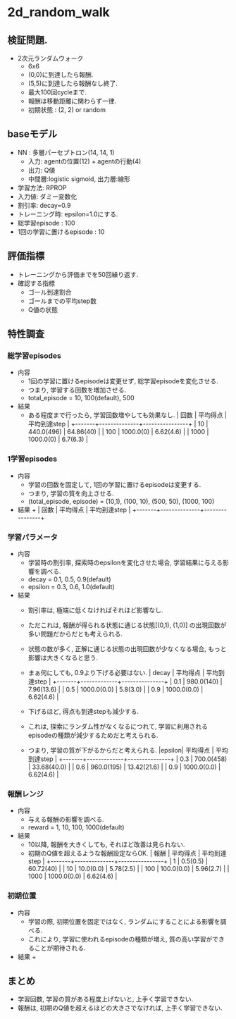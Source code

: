 2d_random_walk
===========================

## 検証問題.
+ 2次元ランダムウォーク
  + 6x6
  + (0,0)に到達したら報酬.
  + (5,5)に到達したら報酬なし終了.
  + 最大100回cycleまで.
  + 報酬は移動距離に関わらず一律.
  + 初期状態 : (2, 2) or random

## baseモデル
+ NN : 多層パーセプトロン(14, 14, 1)
  + 入力: agentの位置(12) + agentの行動(4)
  + 出力: Q値
  + 中間層:logistic sigmoid, 出力層:線形
+ 学習方法: RPROP
+ 入力値: ダミー変数化
+ 割引率: decay=0.9
+ トレーニング時:  epsilon=1.0にする.
+ 総学習episode : 100
+ 1回の学習に置けるepisode : 10

## 評価指標
+ トレーニングから評価までを50回繰り返す.
+ 確認する指標 
  + ゴール到達割合
  + ゴールまでの平均step数
  + Q値の状態

## 特性調査
### 総学習episodes
+ 内容
  + 1回の学習に置けるepisodeは変更せず, 総学習episodeを変化させる.
  + つまり, 学習する回数を増加させる.
  + total_episode = 10, 100(default), 500
+ 結果
  + ある程度まで行ったら, 学習回数増やしても効果なし.
  | 回数  | 平均得点     |  平均到達step  |
  +-------+--------------+----------------+
  | 10    | 440.0(496)   |  64.86(40)     |
  | 100   | 1000.0(0)    |  6.62(4.6)     |
  | 1000  | 1000.0(0)    |  6.7(6.3)      |

### 1学習episodes
+ 内容
  + 学習の回数を固定して, 1回の学習に置けるepisodeは変更する.
  + つまり, 学習の質を向上させる.
  + (total_episode, episode) = (10,1), (100, 10), (500, 50), (1000, 100)
+ 結果
  + 
  | 回数  | 平均得点     |  平均到達step  |
  +-------+--------------+----------------+


### 学習パラメータ
+ 内容
  + 学習時の割引率, 探索時のepsilonを変化させた場合, 学習結果に与える影響を調べる.
  + decay   = 0.1, 0.5, 0.9(default)
  + epsilon = 0.3, 0.6, 1.0(default)
+ 結果
  + 割引率は, 極端に低くなければそれほど影響なし.
  + ただこれは, 報酬が得られる状態に通じる状態[(0,1), (1,0)] の出現回数が多い問題だからだとも考えられる.
  + 状態の数が多く, 正解に通じる状態の出現回数が少なくなる場合, もっと影響は大きくなると思う.
  + まぁ何にしても, 0.9より下げる必要はない.
  | decay | 平均得点    | 平均到達step  |
  +-------+-------------+---------------+
  | 0.1   | 980.0(140)  | 7.96(13.6)    |
  | 0.5   | 1000.0(0.0) | 5.8(3.0)      |
  | 0.9   | 1000.0(0.0) | 6.62(4.6)     |

  + 下げるほど, 得点も到達stepも減少する.
  + これは, 探索にランダム性がなくなるにつれて, 学習に利用されるepisodeの種類が減少するためだと考えられる.
  + つまり, 学習の質が下がるからだと考えられる.
  |epsilon| 平均得点    | 平均到達step  |
  +-------+-------------+---------------+
  | 0.3   | 700.0(458)  | 33.68(40.0)   |
  | 0.6   | 960.0(195)  | 13.42(21.6)   |
  | 0.9   | 1000.0(0.0) | 6.62(4.6)     |


### 報酬レンジ
+ 内容
  + 与える報酬の影響を調べる.
  + reward = 1, 10, 100, 1000(default)
+ 結果
  + 10以降, 報酬を大きくしても, それほど改善は見られない.
  + 初期のQ値を超えるような報酬設定ならOK.
  | 報酬  | 平均得点     |  平均到達step  |
  +-------+--------------+----------------+
  | 1     | 0.5(0.5)     | 60.72(40)      |
  | 10    | 10.0(0.0)    | 5.78(2.5)      |
  | 100   | 100.0(0.0)   | 5.96(2.7)      |
  | 1000  | 1000.0(0.0)  | 6.62(4.6)      |

### 初期位置
+ 内容
  + 学習の際, 初期位置を固定ではなく, ランダムにすることによる影響を調べる.
  + これにより, 学習に使われるepisodeの種類が増え, 質の高い学習ができることが期待される.
+ 結果
  + 


## まとめ
+ 学習回数, 学習の質がある程度上げないと, 上手く学習できない.
+ 報酬は, 初期のQ値を超えるほどの大きさでなければ, 上手く学習できない.

